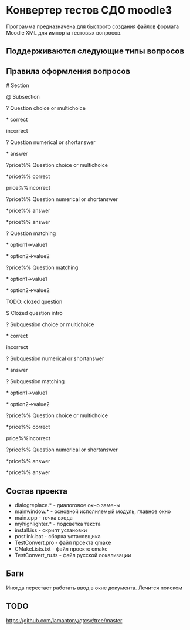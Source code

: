 Конвертер тестов СДО moodle3
=============================

Программа предназначена для быстрого создания файлов формата Moodle XML
для импорта тестовых вопросов.

Поддерживаются следующие типы вопросов
---------------------------------------


Правила оформления вопросов
----------------------------

\# Section

\@ Subsection

? Question choice or multichoice

\* correct

incorrect

? Question numerical or shortanswer

\* answer

?price%% Question choice or multichoice

\*price%% correct

price%%incorrect

?price%% Question numerical or shortanswer

\*price%% answer

\*price%% answer

? Question matching

\* option1->value1

\* option2->value2

?price%% Question matching

\* option1->value1

\* option2->value2

TODO: clozed question

$ Clozed question intro

? Subquestion choice or multichoice

\* correct

incorrect

? Subquestion numerical or shortanswer

\* answer

? Subquestion matching

\* option1->value1

\* option2->value2

?price%% Question choice or multichoice

\*price%% correct

price%%incorrect

?price%% Question numerical or shortanswer

\*price%% answer

\*price%% answer
 

Состав проекта
---------------

- dialogreplace.* - диалоговое окно замены
- mainwindow.* - основной исполняемый модуль, главное окно
- main.cpp - точка входа
- myhighlighter.* - подсветка текста
- install.iss - скрипт установки
- postlink.bat - сборка установщика
- TestConvert.pro - файл проекта qmake
- CMakeLists.txt - файл проектс cmake
- TestConvert_ru.ts - файл русской локализации

Баги
-----

Иногда перестает работать ввод в окне документа. Лечится поиском

TODO
----

https://github.com/iamantony/qtcsv/tree/master
